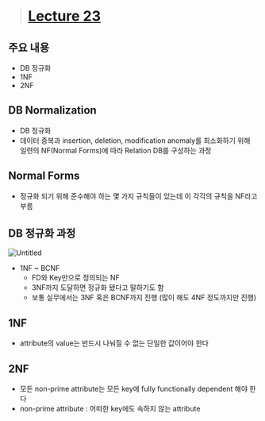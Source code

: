 > # [Lecture 23](https://www.youtube.com/watch?v=EdkjkifH-m8&list=PLcXyemr8ZeoREWGhhZi5FZs6cvymjIBVe&index=23)

## 주요 내용

- DB 정규화
- 1NF
- 2NF

## DB Normalization

- DB 정규화
- 데이터 중복과 insertion, deletion, modification anomaly를 최소화하기 위해 일련의 NF(Normal Forms)에 따라 Relation DB를 구성하는 과정

## Normal Forms

- 정규화 되기 위해 준수해야 하는 몇 가지 규칙들이 있는데 이 각각의 규칙을 NF라고 부름

## DB 정규화 과정

![Untitled](https://prod-files-secure.s3.us-west-2.amazonaws.com/df3be3e2-8b43-4d4f-8a98-a4b36f42e3d8/c57f674e-a5db-4d63-b429-4d0f0d929ba8/Untitled.png)

- 1NF ~ BCNF
    - FD와 Key만으로 정의되는 NF
    - 3NF까지 도달하면 정규화 됐다고 말하기도 함
    - 보통 실무에서는 3NF 혹은 BCNF까지 진행 (많이 해도 4NF 정도까지만 진행)

## 1NF

- attribute의 value는 반드시 나눠질 수 없는 단일한 값이어야 한다

## 2NF

- 모든 non-prime attribute는 모든 key에 fully functionally dependent 해야 한다
- non-prime attribute : 어떠한 key에도 속하지 않는 attribute